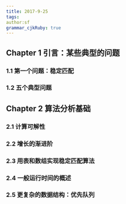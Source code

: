 ```yaml
---
title: 2017-9-25 
tags: 
author:sf
grammar_cjkRuby: true
---
```

<!--Teacher Info:-->
<!--email:lizhaoh888@bupt.edu.cn-->
<!--Tel:15810470206-->
<!--QQ:2457471851null-->
## Chapter 1 引言：某些典型的问题
### 1.1 第一个问题：稳定匹配
### 1.2 五个典型问题

## Chapter 2 算法分析基础
### 2.1 计算可解性
### 2.2 增长的渐进阶
### 2.3 用表和数组实现稳定匹配算法
### 2.4 一般运行时间的概述
### 2.5 更复杂的数据结构：优先队列